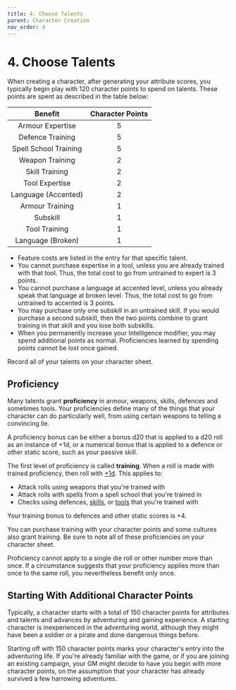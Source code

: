 ```yaml
---
title: 4. Choose Talents
parent: Character Creation
nav_order: 4
---
```


# 4. Choose Talents
When creating a character, after generating your attribute scores, you typically begin play with 120 character points to spend on talents. These points are spent as described in the table below:

| Benefit | Character Points |
|:-------:|:----------------:|
| Armour Expertise | 5 |
| Defence Training | 5 |
| Spell School Training | 5 |
| Weapon Training | 2 |
| Skill Training | 2 |
| Tool Expertise | 2 |
| Language (Accented) | 2 |
| Armour Training | 1 |
| Subskill | 1 |
| Tool Training | 1 |
| Language (Broken) | 1 |

* Feature costs are listed in the entry for that specific talent.
* You cannot purchase expertise in a tool, unless you are already trained with that tool. Thus, the total cost to go from untrained to expert is 3 points.
* You cannot purchase a language at accented level, unless you already speak that language at broken level. Thus, the total cost to go from untrained to accented is 3 points.
* You may purchase only one subskill in an untrained skill. If you would purchase a second subskill, then the two points combine to grant training in that skill and you lose both subskills.
* When you permanently increase your Intelligence modifier, you may spend additional points as normal. Proficiencies learned by spending points cannot be lost once gained.

Record all of your talents on your character sheet.

## Proficiency
Many talents grant **proficiency** in armour, weapons, skills, defences and sometimes tools. Your proficiencies define many of the things that your character can do particularly well, from using certain weapons to telling a convincing lie.

A proficiency bonus can be either a bonus d20 that is applied to a d20 roll as an instance of +1d, or a numerical bonus that is applied to a defence or other static score, such as your passive skill.

The first level of proficiency is called **training**. When a roll is made with trained proficiency, then roll with [+1d](https://stormchaserroleplaying.com/stormchaserRPG/Introduction/Playing/+1d/). This applies to:
* Attack rolls using weapons that you're trained with
* Attack rolls with spells from a spell school that you're trained in
* Checks using defences, [skills](https://stormchaserroleplaying.com/stormchaserRPG/Skills/), or [tools](https://stormchaserroleplaying.com/stormchaserRPG/Equipment/Tools/) that you're trained with

Your training bonus to defences and other static scores is +4.

You can purchase training with your character points and some cultures also grant training. Be sure to note all of these proficiencies on your character sheet.

Proficiency cannot apply to a single die roll or other number more than once. If a circumstance suggests that your proficiency applies more than once to the same roll, you nevertheless benefit only once.

## Starting With Additional Character Points
Typically, a character starts with a total of 150 character points for attributes and talents and advances by adventuring and gaining experience. A starting character is inexperienced in the adventuring world, although they might have been a soldier or a pirate and done dangerous things before.

Starting off with 150 character points marks your character's entry into the adventuring life. If you're already familiar with the game, or if you are joining an existing campaign, your GM might decide to have you begin with more character points, on the assumption that your character has already survived a few harrowing adventures.
